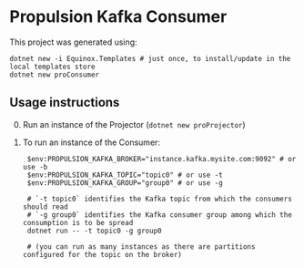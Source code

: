 # Propulsion Kafka Consumer

This project was generated using:

    dotnet new -i Equinox.Templates # just once, to install/update in the local templates store
    dotnet new proConsumer

## Usage instructions

0. Run an instance of the Projector (`dotnet new proProjector`)

1. To run an instance of the Consumer:

        $env:PROPULSION_KAFKA_BROKER="instance.kafka.mysite.com:9092" # or use -b
        $env:PROPULSION_KAFKA_TOPIC="topic0" # or use -t
        $env:PROPULSION_KAFKA_GROUP="group0" # or use -g

        # `-t topic0` identifies the Kafka topic from which the consumers should read
        # `-g group0` identifies the Kafka consumer group among which the consumption is to be spread
        dotnet run -- -t topic0 -g group0

        # (you can run as many instances as there are partitions configured for the topic on the broker)